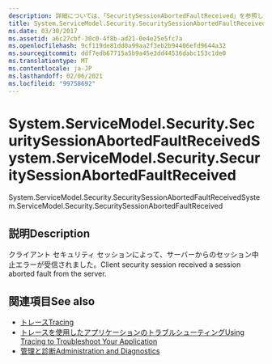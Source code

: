 ```yaml
---
description: 詳細については、「SecuritySessionAbortedFaultReceived」を参照してください。
title: System.ServiceModel.Security.SecuritySessionAbortedFaultReceived
ms.date: 03/30/2017
ms.assetid: a6c27cbf-30c0-4f8b-ad21-0e4e25e5fc7a
ms.openlocfilehash: 9cf119de81dd0a99aa2f3eb2b94406efd9644a32
ms.sourcegitcommit: ddf7edb67715a5b9a45e3dd44536dabc153c1de0
ms.translationtype: MT
ms.contentlocale: ja-JP
ms.lasthandoff: 02/06/2021
ms.locfileid: "99758692"
---
```

# <a name="systemservicemodelsecuritysecuritysessionabortedfaultreceived"></a><span data-ttu-id="fce0b-103">System.ServiceModel.Security.SecuritySessionAbortedFaultReceived</span><span class="sxs-lookup"><span data-stu-id="fce0b-103">System.ServiceModel.Security.SecuritySessionAbortedFaultReceived</span></span>

<span data-ttu-id="fce0b-104">System.ServiceModel.Security.SecuritySessionAbortedFaultReceived</span><span class="sxs-lookup"><span data-stu-id="fce0b-104">System.ServiceModel.Security.SecuritySessionAbortedFaultReceived</span></span>  
  
## <a name="description"></a><span data-ttu-id="fce0b-105">説明</span><span class="sxs-lookup"><span data-stu-id="fce0b-105">Description</span></span>  

 <span data-ttu-id="fce0b-106">クライアント セキュリティ セッションによって、サーバーからのセッション中止エラーが受信されました。</span><span class="sxs-lookup"><span data-stu-id="fce0b-106">Client security session received a session aborted fault from the server.</span></span>  
  
## <a name="see-also"></a><span data-ttu-id="fce0b-107">関連項目</span><span class="sxs-lookup"><span data-stu-id="fce0b-107">See also</span></span>

- [<span data-ttu-id="fce0b-108">トレース</span><span class="sxs-lookup"><span data-stu-id="fce0b-108">Tracing</span></span>](index.md)
- [<span data-ttu-id="fce0b-109">トレースを使用したアプリケーションのトラブルシューティング</span><span class="sxs-lookup"><span data-stu-id="fce0b-109">Using Tracing to Troubleshoot Your Application</span></span>](using-tracing-to-troubleshoot-your-application.md)
- [<span data-ttu-id="fce0b-110">管理と診断</span><span class="sxs-lookup"><span data-stu-id="fce0b-110">Administration and Diagnostics</span></span>](../index.md)
